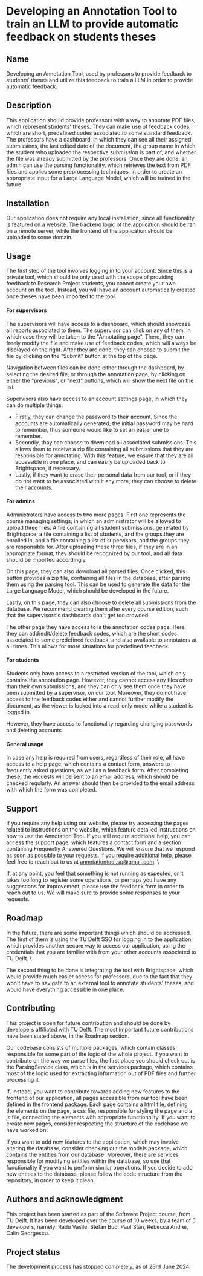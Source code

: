 # Developing an Annotation Tool to train an LLM to provide automatic feedback on students theses

## Name
Developing an Annotation Tool, used by professors to provide feedback to students' theses and utilize this feedback to train a LLM in order to provide automatic feedback.

## Description
This application should provide professors with a way to annotate PDF files, which represent students' theses. They can make use of feedback codes, which are short, predefined codes associated to some standard feedback. The professors have a dashboard, in which they can see all their assigned submissions, the last edited date of the document, the group name in which the student who uploaded the respective submission is part of, and whether the file was already submitted by the professors. Once they are done, an admin can use the parsing functionality, which retrieves the text from PDF files and applies some preprocessing techniques, in order to create an appropriate input for a Large Language Model, which will be trained in the future.

## Installation
Our application does not require any local installation, since all functionality is featured on a website. The backend logic of the application should be ran on a remote server, while the frontend of the application should be uploaded to some domain.

## Usage
The first step of the tool involves logging in to your account. Since this is a private tool, which should be only used with the scope of providing feedback to Research Project students, you cannot create your own account on the tool. Instead, you will have an account automatically created once theses have been imported to the tool. 

#### For supervisors

The supervisors will have access to a dashboard, which should showcase all reports associated to them. The supervisor can click on any of them, in which case they will be taken to the "Annotating page". There, they can freely modify the file and make use of feedback codes, which will always be displayed on the right. After they are done, they can choose to submit the file by clicking on the "Submit" button at the top of the page.

Navigation between files can be done either through the dashboard, by selecting the desired file, or through the annotation page, by clicking on either the "previous", or "next" buttons, which will show the next file on the list.

Supervisors also have access to an account settings page, in which they can do multiple things:
- Firstly, they can change the password to their account. Since the accounts are automatically generated, the initial password may be hard to remember, thus someone would like to set an easier one to remember.
- Secondly, thay can choose to download all associated submissions. This allows them to receive a zip file containing all submissions that they are responsible for annotating. With this feature, we ensure that they are all accessible in one place, and can easily be uploaded back to Brightspace, if necessary.
- Lastly, if they want to erase their personal data from our tool, or if they do not want to be associated with it any more, they can choose to delete their accounts.

#### For admins

Administrators have access to two more pages. First one represents the course managing settings, in which an administrator will be allowed to upload three files: A file containing all student submissions, generated by Brightspace, a file containing a list of students, and the groups they are enrolled in, and a file containing a list of supervisors, and the groups they are responsible for. After uploading these three files, if they are in an appropriate format, they should be recognized by our tool, and all data should be imported accordingly.

On this page, they can also download all parsed files. Once clicked, this button provides a zip file, containing all files in the database, after parsing them using the parsing tool. This can be used to generate the data for the Large Language Model, which should be developed in the future.

Lastly, on this page, they can also choose to delete all submissions from the database. We recommend clearing them after every course edition, such that the supervisors's dashboards don't get too crowded.

The other page they have access to is the annotation codes page. Here, they can add/edit/delete feedback codes, which are the short codes associated to some predefined feedback, and also available to annotators at all times. This allows for more situations for predefined feedback.

#### For students

Students only have access to a restricted version of the tool, which only contains the annotation page. However, they cannot access any files other than their own submissions, and they can only see them once they have been submitted by a supervisor, on our tool. Moreover, they do not have access to the feedback codes either and cannot further modify the document, as the viewer is locked into a read-only mode while a student is logged in.

However, they have access to functionality regarding changing passwords and deleting accounts.

#### General usage
In case any help is required from users, regardless of their role, all have access to a help page, which contains a contact form, answers to frequently asked questions, as well as a feedback form. After completing these, the requests will be sent to an email address, which should be checked regularly. An answer should then be provided to the email address with which the form was completed.

## Support
If you require any help using our website, please try accessing the pages related to instructions on the website, which feature detailed instructions on how to use the Annotation Tool. If you still require additional help, you can access the support page, which features a contact form and a section containing Frequently Answered Questions. We will ensure that we respond as soon as possible to your requests. If you require additional help, please feel free to reach out to us at annotationtool.sp@gmail.com. \

If, at any point, you feel that something is not running as expected, or it takes too long to register some operations, or perhaps you have any suggestions for improvement, please use the feedback form in order to reach out to us. We will make sure to provide some responses to your requests.

## Roadmap
In the future, there are some important things which should be addressed. The first of them is using the TU Delft SSO for logging in to the application, which provides another secure way to access our application, using the credentials that you are familiar with from your other accounts associated to TU Delft. \

The second thing to be done is integrating the tool with Brightspace, which would provide much easier access for professors, due to the fact that they won't have to navigate to an external tool to annotate students' theses, and would have everything accessible in one place.

## Contributing
This project is open for future contribution and should be done by developers affiliated with TU Delft. The most important future contributions have been stated above, in the Roadmap section.

Our codebase consists of multiple packages, which contain classes responsible for some part of the logic of the whole project. If you want to contribute on the way we parse files, the first place you should check out is the ParsingService class, which is in the services package, which contains most of the logic used for extracting information out of PDF files and further processing it.

If, instead, you want to contribute towards adding new features to the frontend of our application, all pages accessible from our tool have been defined in the frontend package. Each page contains a html file, defining the elements on the page, a css file, responsible for styling the page and a js file, connecting the elements with appropriate functionality. If you want to create new pages, consider respecting the structure of the codebase we have worked on.

If you want to add new features to the application, which may involve altering the database, consider checking out the models package, which contains the entities from our database. Moreover, there are services responsible for modifying entities within the database, so use that functionality if you want to perform similar operations. If you decide to add new entities to the database, please follow the code structure from the repository, in order to keep it clean.

## Authors and acknowledgment
This project has been started as part of the Software Project course, from TU Delft. It has been developed over the course of 10 weeks, by a team of 5 developers, namely: Radu Vasile, Stefan Bud, Paul Stan, Rebecca Andrei, Calin Georgescu.

## Project status
The development process has stopped completely, as of 23rd June 2024.
